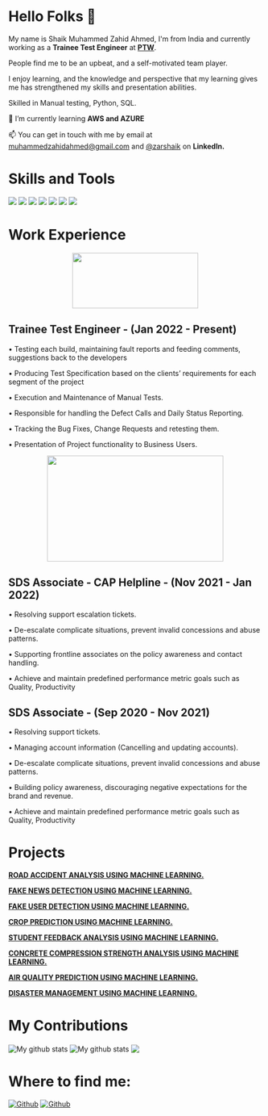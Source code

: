 # Hello Folks 👋

My name is Shaik Muhammed Zahid Ahmed, I'm from India and currently working as a **Trainee Test Engineer** at [**PTW**](https://www.ptw.com/). 

People find me to be an upbeat, and a self-motivated team player. 

I enjoy learning, and the knowledge and perspective that my learning gives me has strengthened my skills and presentation abilities. 

Skilled in Manual testing, Python, SQL. 

🌱 I’m currently learning **AWS and AZURE**

📫 You can get in touch with me by email at muhammedzahidahmed@gmail.com and [@zarshaik](www.linkedin.com/in/zarshaik) on **LinkedIn.**

# Skills and Tools
<p>
  <img src="https://img.shields.io/badge/Python-3776AB?style=for-the-badge&logo=python&logoColor=white" />
  <img src="https://img.shields.io/badge/SQL-ED8B00?style=for-the-badge&logo=MYSQL&logoColor=white" />
  <img src="https://img.shields.io/badge/AWS-323330?style=for-the-badge&logo=amazon&logoColor=F7DF1E" />
  <img src="https://img.shields.io/badge/Jira-1572B6?style=for-the-badge&logo=Jira&logoColor=white" />
  <img src="https://img.shields.io/badge/Visual_Studio_Code-0078D4?style=for-the-badge&logo=visual%20studio%20code&logoColor=white" />
  <img src="https://img.shields.io/badge/Manual testing-E34F26?style=for-the-badge&logo=Manual testing&logoColor=white" />
  <img src="https://img.shields.io/badge/Machine learning-007ACC?style=for-the-badge&logo=Machine Learningt&logoColor=white" />
</p>


# Work Experience

<p align="center">
  
<img width="250" height="110" src="https://user-images.githubusercontent.com/42908895/174455916-a6526077-a685-459d-a054-297766148aa4.png" />

</p>

## Trainee Test Engineer - (Jan 2022 - Present)

• Testing each build, maintaining fault reports and feeding comments, suggestions back to the developers

• Producing Test Specification based on the clients’ requirements for each segment of the project

• Execution and Maintenance of Manual Tests.

• Responsible for handling the Defect Calls and Daily Status Reporting.

• Tracking the Bug Fixes, Change Requests and retesting them.

• Presentation of Project functionality to Business Users.

<p align="center">

<img width="350" height="210" src="https://user-images.githubusercontent.com/42908895/174497117-b4af1cd9-4b9a-4e40-9468-1ba1f5e05005.png" />

</p>

## SDS Associate - CAP Helpline    -       (Nov 2021 - Jan 2022)

• Resolving support escalation tickets.

• De-escalate complicate situations, prevent invalid concessions and abuse patterns.

• Supporting frontline associates on the policy awareness and contact handling.

• Achieve and maintain predefined performance metric goals such as Quality, Productivity

## SDS Associate            -       (Sep 2020 - Nov 2021)

• Resolving support tickets.

• Managing account information (Cancelling and updating accounts).

• De-escalate complicate situations, prevent invalid concessions and abuse patterns.

• Building policy awareness, discouraging negative expectations for the brand and revenue.

• Achieve and maintain predefined performance metric goals such as Quality, Productivity


# Projects

[**ROAD ACCIDENT ANALYSIS USING MACHINE LEARNING.**](https://github.com/zarshaik/Road-Accident-analysis)

[**FAKE NEWS DETECTION USING MACHINE LEARNING.**](https://github.com/zarshaik/Fake-news-detection)

[**FAKE USER DETECTION USING MACHINE LEARNING.**](https://github.com/zarshaik/Fake-user-detection)

[**CROP PREDICTION USING MACHINE LEARNING.**](https://github.com/zarshaik/Crop-Prediction)

[**STUDENT FEEDBACK ANALYSIS USING MACHINE LEARNING.**](https://github.com/zarshaik/)

[**CONCRETE COMPRESSION STRENGTH ANALYSIS USING MACHINE LEARNING.**](https://github.com/zarshaik/)

[**AIR QUALITY PREDICTION USING MACHINE LEARNING.**](https://github.com/zarshaik/)

[**DISASTER MANAGEMENT USING MACHINE LEARNING.**](https://github.com/zarshaik/)

# My Contributions

<img align="center" src="https://github-readme-streak-stats.herokuapp.com?user=zarshaik&theme=vue-dark&hide_border=true&date_format=M%20j%5B%2C%20Y%5D" alt="My github stats" />

<img align="center" src="https://github-readme-stats.vercel.app/api?username=zarshaik&show_icons=true&include_all_commits=true&theme=cobalt&hide_border=true" alt="My github stats" /> 

<img align="center" src="https://github-readme-stats.vercel.app/api/top-langs/?username=zarshaik&layout=compact&theme=cobalt&hide_border=true" />


# Where to find me:

[<img alt="Github" src="https://img.shields.io/badge/GitHub-%2312100E.svg?&style=for-the-badge&logo=Github&logoColor=white" />](https://github.com/zarshaik) [<img alt="Github" src="https://img.shields.io/badge/LinkedIn-%231DA1F2.svg?&style=for-the-badge&logo=LinkedIn&logoColor=white" />](https://www.linkedin.com/in/zarshaik)



  
